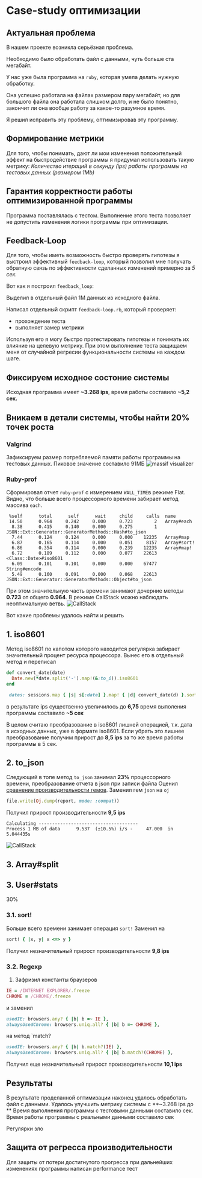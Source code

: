 # Case-study оптимизации

## Актуальная проблема
В нашем проекте возникла серьёзная проблема.

Необходимо было обработать файл с данными, чуть больше ста мегабайт.

У нас уже была программа на `ruby`, которая умела делать нужную обработку.

Она успешно работала на файлах размером пару мегабайт, но для большого файла она работала слишком долго, и не было понятно, закончит ли она вообще работу за какое-то разумное время.

Я решил исправить эту проблему, оптимизировав эту программу.

## Формирование метрики
Для того, чтобы понимать, дают ли мои изменения положительный эффект на быстродействие программы я придумал использовать такую метрику: *Количество итераций в секунду (ips) работы программы на тестовых данных (размером 1Mb)*

## Гарантия корректности работы оптимизированной программы
Программа поставлялась с тестом. Выполнение этого теста позволяет не допустить изменения логики программы при оптимизации.

## Feedback-Loop
Для того, чтобы иметь возможность быстро проверять гипотезы я выстроил эффективный `feedback-loop`, который позволил мне получать обратную связь по эффективности сделанных изменений примерно за *5 сек.*

Вот как я построил `feedback_loop`:

Выделил в отдельный файл 1М данных из исходного файла.

Написал отдельный скрипт `feedback-loop.rb`, который проверяет:
- прохождение теста
- выполняет замер метрики

Используя его я могу быстро протестировать гипотезы и понимать их влияние на целевую метрику. При этом выполнение теста защищаем меня от случайной регресии функциональности системы на каждом шаге.

## Фиксируем исходное состоние системы
Исходная программа имеет **~3.268 ips**, время работы составило **~5,2 сек.**

## Вникаем в детали системы, чтобы найти 20% точек роста

### Valgrind ###
Зафиксируем размер потребляемой памяти работы программы на тестовых данных.
Пиковое значение составило 91МБ
![massif visualizer](img/memory_before.png)

### Ruby-prof ###
Сформировал отчет `ruby-prof` с измерением `WALL_TIME`в режиме Flat. Видно, что больше всего процессорного времени забирает метод массива `each`.
```
 %self      total      self      wait     child     calls  name
 14.50      0.964     0.242     0.000     0.723        2   Array#each
  8.38      0.415     0.140     0.000     0.275        1   JSON::Ext::Generator::GeneratorMethods::Hash#to_json
  7.44      0.124     0.124     0.000     0.000    12235   Array#map
  6.87      0.165     0.114     0.000     0.051     8157   Array#sort!
  6.86      0.354     0.114     0.000     0.239    12235   Array#map!
  6.72      0.189     0.112     0.000     0.077    22613   <Class::Date>#iso8601
  6.09      0.101     0.101     0.000     0.000    67477   String#encode
  5.49      0.160     0.091     0.000     0.068    22613   JSON::Ext::Generator::GeneratorMethods::Object#to_json
```
При этом значительную часть времени занимают дочерние методы **0.723** от общего **0.964**. В режиме CallStack можно наблюдать неоптимальную ветвь.
![CallStack](img/call_stack.png)

Вот какие проблемы удалось найти и решить

## 1. iso8601
Метод iso8601 по капотом которого находится регулярка забирает значительный процент ресурса процессора. Вынес его в отдельный метод и переписал

```ruby
def convert_date(date)
  Date.new(*date.split('-').map!(&:to_i)).iso8601
end
```
```ruby
 dates: sessions.map { |s| s[:date] }.map! { |d| convert_date(d) }.sort! { |x, y| y <=> x }
```
в результате ips существенно увеличилось до **6,75** время выполения программы составило **~5 сек**

В целом считаю преобразование в iso8601 лишней операцией, т.к. дата в исходных данных, уже в формате iso8601.
Если убрать это лишнее преобразование получим прирост до **8,5 ips** за то же время работы программы в 5 сек.

## 2. to_json
Следующий в топе метод `to_json` занимал **23%** процессорного времени, преобразование отчета в json при записи файла
Оценил [сравнение производительности гемов](http://www.ohler.com/dev/oj_misc/performance_compat.html).
Заменил гем `json` на `oj`

```ruby
file.write(Oj.dump(report, mode: :compat))
```
Получил прирост производительности **9,5 ips**
```
Calculating -------------------------------------
Process 1 MB of data      9.537  (±10.5%) i/s -     47.000  in   5.044435s
```

![CallStack](img/call_stack_1.png)



## 3. Array#split


## 3. User#stats
30%
### 3.1. sort!
Больше всего времени занимает операция `sort!`
Заменил на
```ruby
sort! { |x, y| x <=> y }
```
Получил незначительный прирост производительности **9,8 ips**

### 3.2. Regexp
1. Зафризил константы браузеров
```ruby
IE = /INTERNET EXPLORER/.freeze
CHROME = /CHROME/.freeze
```
и заменил
```ruby
usedIE: browsers.any? { |b| b =~ IE },
alwaysUsedChrome: browsers.uniq.all? { |b| b =~ CHROME },
```
на метод `match?
```ruby
usedIE: browsers.any? { |b| b.match?(IE) },
alwaysUsedChrome: browsers.uniq.all? { |b| b.match?(CHROME) },
```
Получил еще незначительный прирост производительности **10,1 ips**

## Результаты
В результате проделанной оптимизации наконец удалось обработать файл с данными.
Удалось улучшить метрику системы с **~3.268 ips до **
Время выполнения программы с тестовыми данными составило  сек.
Время работы программы с реальными данными составило  сек

Регулярки зло

## Защита от регресса производительности
Для защиты от потери достигнутого прогресса при дальнейших изменениях программы написан performance тест
